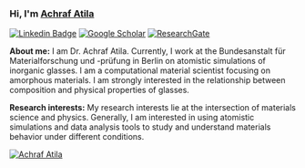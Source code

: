 <!-- https://javascript.plainenglish.io/how-to-create-an-awesome-github-profile-readme-a474d5b45645 -->
### Hi, I'm <a href="https://www.aatila.com/" target="_blank">Achraf Atila</a> </samp>

[![Linkedin Badge](https://img.shields.io/badge/-LinkedIn-0e76a8?style=flat-square&logo=Linkedin&logoColor=white)](https://www.linkedin.com/in/achrafatila/)
[![Google Scholar](https://img.shields.io/badge/Google%20Scholar-4285F4?style=flat-square&logo=google-scholar&logoColor=white)](https://scholar.google.com/citations?user=TTAujLUAAAAJ&hl=en)
[![ResearchGate](https://img.shields.io/badge/ResearchGate-00CCBB?style=flat-square&logo=ResearchGate&logoColor=white)](https://www.researchgate.net/profile/Achraf_Atila)

**About me:** 
I am Dr. Achraf Atila. Currently, I work at the Bundesanstalt für Materialforschung und -prüfung in Berlin on atomistic simulations of inorganic glasses.
I am a computational material scientist focusing on amorphous materials. I am strongly interested in the relationship between composition and physical properties of glasses. 

**Research interests:** My research interests lie at the intersection of materials science and physics. Generally, I am interested in using atomistic simulations and data analysis tools to study and understand materials behavior under different conditions.

[![Achraf Atila](https://awesome-github-stats.azurewebsites.net/user-stats/brunobritodev)](https://git.io/awesome-stats-card)
